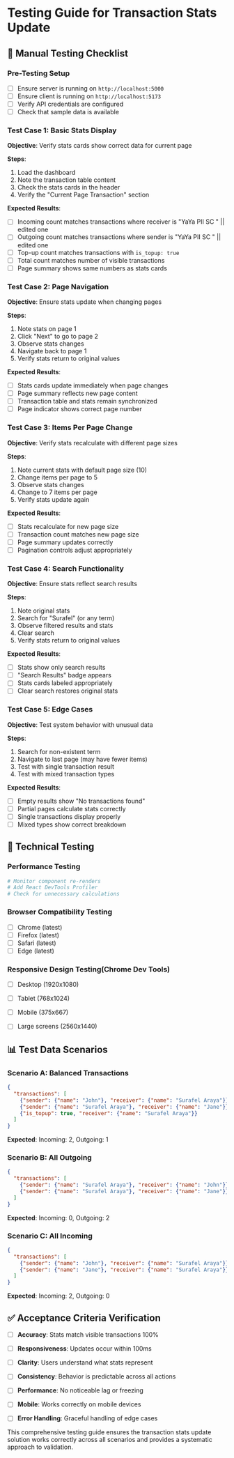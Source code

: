 # Testing Guide for Transaction Stats Update

## 🧪 Manual Testing Checklist

### Pre-Testing Setup
- [ ] Ensure server is running on `http://localhost:5000`
- [ ] Ensure client is running on `http://localhost:5173`
- [ ] Verify API credentials are configured
- [ ] Check that sample data is available

### Test Case 1: Basic Stats Display
**Objective**: Verify stats cards show correct data for current page

**Steps**:
1. Load the dashboard
2. Note the transaction table content
3. Check the stats cards in the header
4. Verify the "Current Page Transaction" section

**Expected Results**:
- [ ] Incoming count matches transactions where receiver is "YaYa PII SC " || edited one
- [ ] Outgoing count matches transactions where sender is "YaYa PII SC " || edited one
- [ ] Top-up count matches transactions with `is_topup: true`
- [ ] Total count matches number of visible transactions
- [ ] Page summary shows same numbers as stats cards

### Test Case 2: Page Navigation
**Objective**: Ensure stats update when changing pages

**Steps**:
1. Note stats on page 1
2. Click "Next" to go to page 2
3. Observe stats changes
4. Navigate back to page 1
5. Verify stats return to original values

**Expected Results**:
- [ ] Stats cards update immediately when page changes
- [ ] Page summary reflects new page content
- [ ] Transaction table and stats remain synchronized
- [ ] Page indicator shows correct page number

### Test Case 3: Items Per Page Change
**Objective**: Verify stats recalculate with different page sizes

**Steps**:
1. Note current stats with default page size (10)
2. Change items per page to 5
3. Observe stats changes
4. Change to 7 items per page
5. Verify stats update again

**Expected Results**:
- [ ] Stats recalculate for new page size
- [ ] Transaction count matches new page size
- [ ] Page summary updates correctly
- [ ] Pagination controls adjust appropriately

### Test Case 4: Search Functionality
**Objective**: Ensure stats reflect search results

**Steps**:
1. Note original stats
2. Search for "Surafel" (or any term)
3. Observe filtered results and stats
4. Clear search
5. Verify stats return to original values

**Expected Results**:
- [ ] Stats show only search results
- [ ] "Search Results" badge appears
- [ ] Stats cards labeled appropriately
- [ ] Clear search restores original stats

### Test Case 5: Edge Cases
**Objective**: Test system behavior with unusual data

**Steps**:
1. Search for non-existent term
2. Navigate to last page (may have fewer items)
3. Test with single transaction result
4. Test with mixed transaction types

**Expected Results**:
- [ ] Empty results show "No transactions found"
- [ ] Partial pages calculate stats correctly
- [ ] Single transactions display properly
- [ ] Mixed types show correct breakdown

## 🔧 Technical Testing

### Performance Testing
```bash
# Monitor component re-renders
# Add React DevTools Profiler
# Check for unnecessary calculations
```


### Browser Compatibility Testing
- [ ] Chrome (latest)
- [ ] Firefox (latest)
- [ ] Safari (latest)
- [ ] Edge (latest)

### Responsive Design Testing(Chrome Dev Tools)
- [ ] Desktop (1920x1080)
- [ ] Tablet (768x1024)
- [ ] Mobile (375x667)
- [ ] Large screens (2560x1440)



## 📊 Test Data Scenarios

### Scenario A: Balanced Transactions
```json
{
  "transactions": [
    {"sender": {"name": "John"}, "receiver": {"name": "Surafel Araya"}},
    {"sender": {"name": "Surafel Araya"}, "receiver": {"name": "Jane"}},
    {"is_topup": true, "receiver": {"name": "Surafel Araya"}}
  ]
}
```
**Expected**: Incoming: 2, Outgoing: 1

### Scenario B: All Outgoing
```json
{
  "transactions": [
    {"sender": {"name": "Surafel Araya"}, "receiver": {"name": "John"}},
    {"sender": {"name": "Surafel Araya"}, "receiver": {"name": "Jane"}}
  ]
}
```
**Expected**: Incoming: 0, Outgoing: 2

### Scenario C: All Incoming
```json
{
  "transactions": [
    {"sender": {"name": "John"}, "receiver": {"name": "Surafel Araya"}},
    {"sender": {"name": "Jane"}, "receiver": {"name": "Surafel Araya"}}
  ]
}
```
**Expected**: Incoming: 2, Outgoing: 0

## ✅ Acceptance Criteria Verification

- [ ] **Accuracy**: Stats match visible transactions 100%
- [ ] **Responsiveness**: Updates occur within 100ms
- [ ] **Clarity**: Users understand what stats represent
- [ ] **Consistency**: Behavior is predictable across all actions
- [ ] **Performance**: No noticeable lag or freezing
- [ ] **Mobile**: Works correctly on mobile devices
- [ ] **Error Handling**: Graceful handling of edge cases




This comprehensive testing guide ensures the transaction stats update solution works correctly across all scenarios and provides a systematic approach to validation.
